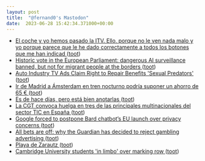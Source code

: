 ```yaml
---
layout: post
title:  "@fernand0's Mastodon"
date:  2023-06-28 15:42:34.371000+00:00
---
```

*  [El coche y yo hemos pasado la ITV. Ello, porque no le ven nada malo y yo porque parece que le he dado correctamente a todos los botones que me han indicad ](https://mastodon.social/@fernand0/110622602321287709) ([toot](https://mastodon.social/@fernand0/110622602321287709))
*  [Historic vote in the European Parliament: dangerous AI surveillance banned, but not for migrant people at the borders ](https://www.accessnow.org/press-release/historic-vote-in-the-european-parliament-dangerous-ai-surveillance-banned-but-not-for-migrant-people-at-the-borders) ([toot](https://mastodon.social/@fernand0/110622525389495639))
*  [Auto Industry TV Ads Claim Right to Repair Benefits 'Sexual Predators' ](https://www.vice.com/en/article/qj4ayw/auto-industry-tv-ads-claim-right-to-repair-benefits-sexual-predator) ([toot](https://mastodon.social/@fernand0/110622207511826651))
*  [Ir de Madrid a Ámsterdam en tren nocturno podría suponer un ahorro de 65 €  ](https://ecodes.org/sala-de-prensa/notas-de-prensa/ir-de-madrid-a-amsterdam-en-tren-nocturno-podria-suponer-un-ahorro-de-6) ([toot](https://mastodon.social/@fernand0/110622039230282897))
*  [Es de hace días, pero está bien anotarlas ](https://mastodon.social/@fernand0/110621988875323249) ([toot](https://mastodon.social/@fernand0/110621988875323249))
*  [La CGT convoca huelga en tres de las principales multinacionales del sector TIC en España ](http://www.cgtinformatica.org/es/contenido/la-cgt-convoca-huelga-en-tres-de-las-principales-multinacionales-del-sector-tic-en-espan) ([toot](https://mastodon.social/@fernand0/110621796520907169))
*  [Google forced to postpone Bard chatbot’s EU launch over privacy concerns ](https://www.politico.eu/article/google-postpone-bard-chatbot-eu-launch-privacy-concern) ([toot](https://mastodon.social/@fernand0/110621627228102983))
*  [All bets are off: why the Guardian has decided to reject gambling advertising ](https://www.theguardian.com/help/insideguardian/2023/jun/15/why-the-guardian-has-decided-to-reject-gambling-advertisin) ([toot](https://mastodon.social/@fernand0/110621375079260175))
*  [Playa de Zarautz ](https://www.flickr.com/photos/fernand0/53007948878) ([toot](https://mastodon.social/@fernand0/110621269145809808))
*  [Cambridge University students 'in limbo' over marking row ](https://www.bbc.com/news/uk-england-cambridgeshire-6589671) ([toot](https://mastodon.social/@fernand0/110621150771044418))
